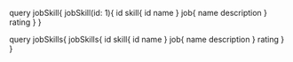 query jobSkill{
  jobSkill(id: 1){
    id
    skill{
      id
      name
    }
    job{
      name
      description
    }
    rating
  }
}

query jobSkills{
  jobSkills{
    id
    skill{
      id
      name
    }
    job{
      name
      description
    }
    rating
  }
}
